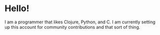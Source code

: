 # Hello!
I am a programmer that likes Clojure, Python, and C. I am currently setting up this account for community contributions and that sort of thing.
